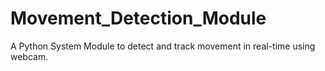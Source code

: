 # Movement_Detection_Module
A Python System Module to detect and track movement in real-time using webcam.
